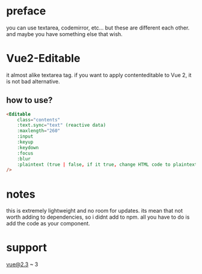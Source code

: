# preface
you can use textarea, codemirror, etc...
but these are different each other.
and maybe you have something else that wish.


# Vue2-Editable
it almost alike textarea tag.
if you want to apply contenteditable to Vue 2, it is not bad alternative.



## how to use?
```html
<Editable
    class="contents"
    :text.sync="text" (reactive data)
    :maxlength="260"
    :input
    :keyup
    :keydown
    :focus
    :blur
    :plaintext (true | false, if it true, change HTML code to plaintext when you pasting)
/>
```

# notes
this is extremely lightweight and no room for updates.
its mean that not worth adding to dependencies, so i didnt add to npm.
all you have to do is add the code as your component.

# support
vue@2.3 ~ 3